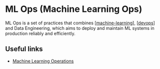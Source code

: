 # ML Ops (Machine Learning Ops)

ML Ops is a set of practices that combines [[machine-learning]], [[devops]] and Data Engineering, which aims to deploy and maintain ML systems in production reliably and efficiently.

## Useful links
- [Machine Learning Operations](https://ml-ops.org/)


[//begin]: # "Autogenerated link references for markdown compatibility"
[machine-learning]: ../machine-learning "Machine Learning"
[devops]: ../cloud-computing/devops "DevOps"
[//end]: # "Autogenerated link references"
